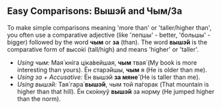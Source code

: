 ## Easy Comparisons: Вышэ́й and Чым/За

To make simple comparisons meaning 'more than' or 'taller/higher than', you often use a comparative adjective (like 'лепшы' - better, 'большы' - bigger) followed by the word **чым** or **за** (than). The word **вышэ́й** is the comparative form of высо́кі (tall/high) and means 'higher' or 'taller'.

* *Using чым:* Мая́ кнíга ціка́вейшая, **чым** твая́ (My book is more interesting than yours). Ён старэ́йшы, **чым** я (He is older than me).
* *Using за + Accusative:* Ён вышэ́й **за мяне́** (He is taller than me).
* *Using вышэ́й:* Тая́ гара́ **вышэ́й**, чым той па́горак (That mountain is higher than that hill). Ён ско́кнуў **вышэ́й** за норму (He jumped higher than the norm).